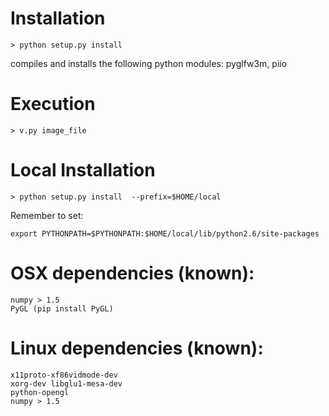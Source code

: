 # Installation

    > python setup.py install 


compiles and installs the following python modules: pyglfw3m, piio


# Execution

    > v.py image_file


# Local Installation

    > python setup.py install  --prefix=$HOME/local

Remember to set:

    export PYTHONPATH=$PYTHONPATH:$HOME/local/lib/python2.6/site-packages


# OSX dependencies (known):
    numpy > 1.5
    PyGL (pip install PyGL)



# Linux dependencies (known):
    x11proto-xf86vidmode-dev
    xorg-dev libglu1-mesa-dev
    python-opengl
    numpy > 1.5

